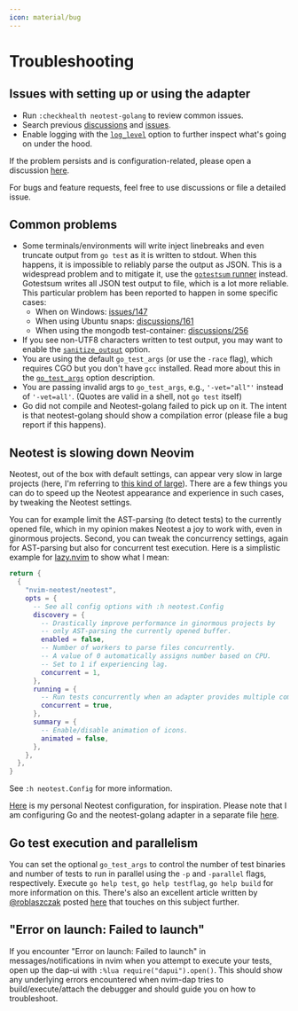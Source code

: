 ```yaml
---
icon: material/bug
---
```


# Troubleshooting

## Issues with setting up or using the adapter

- Run `:checkhealth neotest-golang` to review common issues.
- Search previous
  [discussions](https://github.com/fredrikaverpil/neotest-golang/discussions)
  and [issues](https://github.com/fredrikaverpil/neotest-golang/issues).
- Enable logging with the [`log_level`](config.md#log_level) option to further
  inspect what's going on under the hood.

If the problem persists and is configuration-related, please open a discussion
[here](https://github.com/fredrikaverpil/neotest-golang/discussions/new?category=configuration).

For bugs and feature requests, feel free to use discussions or file a detailed
issue.

## Common problems

- Some terminals/environments will write inject linebreaks and even truncate
  output from `go test` as it is written to stdout. When this happens, it is
  impossible to reliably parse the output as JSON. This is a widespread problem
  and to mitigate it, use the [`gotestsum` runner](config.md#runner) instead.
  Gotestsum writes all JSON test output to file, which is a lot more reliable.
  This particular problem has been reported to happen in some specific cases:
  - When on Windows:
    [issues/147](https://github.com/fredrikaverpil/neotest-golang/issues/147)
  - When using Ubuntu snaps:
    [discussions/161](https://github.com/fredrikaverpil/neotest-golang/discussions/161)
  - When using the mongodb test-container:
    [discussions/256](https://github.com/fredrikaverpil/neotest-golang/discussions/256)
- If you see non-UTF8 characters written to test output, you may want to enable
  the [`sanitize_output`](config.md#sanitize_output) option.
- You are using the default `go_test_args` (or use the `-race` flag), which
  requires CGO but you don't have `gcc` installed. Read more about this in the
  [`go_test_args`](config.md#go_test_args) option description.
- You are passing invalid args to `go_test_args`, e.g., `'-vet="all"'` instead
  of `'-vet=all'`. (Quotes are valid in a shell, not `go test` itself)
- Go did not compile and Neotest-golang failed to pick up on it. The intent is
  that neotest-golang should show a compilation error (please file a bug report
  if this happens).

## Neotest is slowing down Neovim

Neotest, out of the box with default settings, can appear very slow in large
projects (here, I'm referring to
[this kind of large](https://github.com/kubernetes/kubernetes)). There are a few
things you can do to speed up the Neotest appearance and experience in such
cases, by tweaking the Neotest settings.

You can for example limit the AST-parsing (to detect tests) to the currently
opened file, which in my opinion makes Neotest a joy to work with, even in
ginormous projects. Second, you can tweak the concurrency settings, again for
AST-parsing but also for concurrent test execution. Here is a simplistic example
for [lazy.nvim](https://github.com/folke/lazy.nvim) to show what I mean:

```lua
return {
  {
    "nvim-neotest/neotest",
    opts = {
      -- See all config options with :h neotest.Config
      discovery = {
        -- Drastically improve performance in ginormous projects by
        -- only AST-parsing the currently opened buffer.
        enabled = false,
        -- Number of workers to parse files concurrently.
        -- A value of 0 automatically assigns number based on CPU.
        -- Set to 1 if experiencing lag.
        concurrent = 1,
      },
      running = {
        -- Run tests concurrently when an adapter provides multiple commands to run.
        concurrent = true,
      },
      summary = {
        -- Enable/disable animation of icons.
        animated = false,
      },
    },
  },
}
```

See `:h neotest.Config` for more information.

[Here](https://github.com/fredrikaverpil/dotfiles/blob/main/nvim-fredrik/lua/fredrik/plugins/core/neotest.lua)
is my personal Neotest configuration, for inspiration. Please note that I am
configuring Go and the neotest-golang adapter in a separate file
[here](https://github.com/fredrikaverpil/dotfiles/blob/main/nvim-fredrik/lua/fredrik/plugins/lang/go.lua).

## Go test execution and parallelism

You can set the optional `go_test_args` to control the number of test binaries
and number of tests to run in parallel using the `-p` and `-parallel` flags,
respectively. Execute `go help test`, `go help testflag`, `go help build` for
more information on this. There's also an excellent article written by
[@roblaszczak](https://github.com/roblaszczak) posted
[here](https://threedots.tech/post/go-test-parallelism/) that touches on this
subject further.

## "Error on launch: Failed to launch"

If you encounter "Error on launch: Failed to launch" in messages/notifications
in nvim when you attempt to execute your tests, open up the dap-ui with
`:%lua require("dapui").open()`. This should show any underlying errors
encountered when nvim-dap tries to build/execute/attach the debugger and should
guide you on how to troubleshoot.
